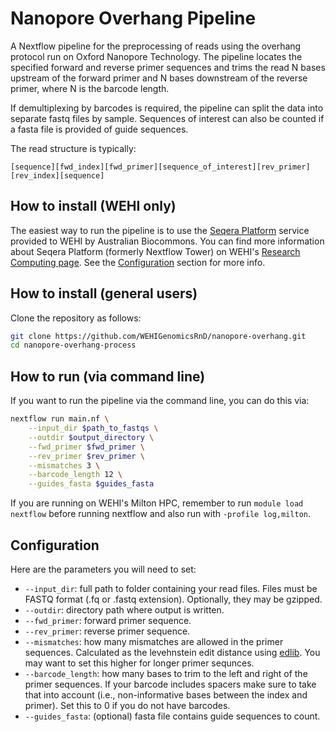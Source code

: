 # Nanopore Overhang Pipeline

A Nextflow pipeline for the preprocessing of reads using the overhang protocol run on Oxford Nanopore Technology. The pipeline locates the specified forward and reverse primer sequences and trims the read N bases upstream of the forward primer and N bases downstream of the reverse primer, where N is the barcode length.

If demultiplexing by barcodes is required, the pipeline can split the data into separate fastq files by sample. Sequences of interest can also be counted if a fasta file is provided of guide sequences.

The read structure is typically:

`[sequence][fwd_index][fwd_primer][sequence_of_interest][rev_primer][rev_index][sequence]`


## How to install (WEHI only)

The easiest way to run the pipeline is to use the [Seqera Platform](https://seqera.services.biocommons.org.au/) service provided to WEHI by Australian Biocommons. You can find more information about Seqera Platform (formerly Nextflow Tower) on WEHI's [Research Computing page](https://wehieduau.sharepoint.com/sites/rc2/SitePages/Nextflow-Tower.aspx). See the [Configuration](https://github.com/WEHIGenomicsRnD/nf-qc-pipe#tower-configuration) section for more info.

## How to install (general users)

Clone the repository as follows:

```bash
git clone https://github.com/WEHIGenomicsRnD/nanopore-overhang.git
cd nanopore-overhang-process
```

## How to run (via command line)

If you want to run the pipeline via the command line, you can do this via:

```bash
nextflow run main.nf \
    --input_dir $path_to_fastqs \
    --outdir $output_directory \
    --fwd_primer $fwd_primer \
    --rev_primer $rev_primer \
    --mismatches 3 \
    --barcode_length 12 \
    --guides_fasta $guides_fasta
```

If you are running on WEHI's Milton HPC, remember to run `module load nextflow` before running nextflow and also run with `-profile log,milton`.

## Configuration

Here are the parameters you will need to set:

- `--input_dir`: full path to folder containing your read files. Files must be FASTQ format (.fq or .fastq extension). Optionally, they may be gzipped.
- `--outdir`: directory path where output is written.
- `--fwd_primer`: forward primer sequence.
- `--rev_primer`: reverse primer sequence.
- `--mismatches`: how many mismatches are allowed in the primer sequences. Calculated as the levehnstein edit distance using [edlib](https://github.com/Martinsos/edlib). You may want to set this higher for longer primer sequnces.
- `--barcode_length`: how many bases to trim to the left and right of the primer sequences. If your barcode includes spacers make sure to take that into account (i.e., non-informative bases between the index and primer). Set this to 0 if you do not have barcodes.
- `--guides_fasta`: (optional) fasta file contains guide sequences to count.
